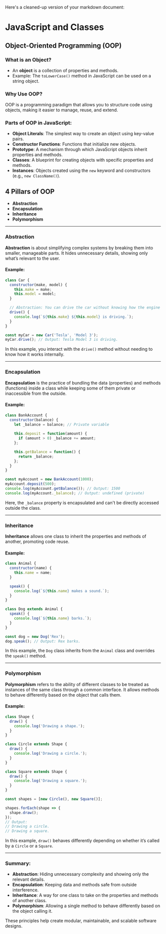 Here's a cleaned-up version of your markdown document:

# JavaScript and Classes

## Object-Oriented Programming (OOP)

### What is an Object?
- An **object** is a collection of properties and methods.
- Example: The `toLowerCase()` method in JavaScript can be used on a string object.

### Why Use OOP?
OOP is a programming paradigm that allows you to structure code using objects, making it easier to manage, reuse, and extend.

### Parts of OOP in JavaScript:
- **Object Literals**: The simplest way to create an object using key-value pairs.
- **Constructor Functions**: Functions that initialize new objects.
- **Prototype**: A mechanism through which JavaScript objects inherit properties and methods.
- **Classes**: A blueprint for creating objects with specific properties and methods.
- **Instances**: Objects created using the `new` keyword and constructors (e.g., `new ClassName()`).

## 4 Pillars of OOP
- **Abstraction**
- **Encapsulation**
- **Inheritance**
- **Polymorphism**

---

### Abstraction
**Abstraction** is about simplifying complex systems by breaking them into smaller, manageable parts. It hides unnecessary details, showing only what’s relevant to the user.

#### Example:
```javascript
class Car {
  constructor(make, model) {
    this.make = make;
    this.model = model;
  }

  // Abstraction: You can drive the car without knowing how the engine works.
  drive() {
    console.log(`${this.make} ${this.model} is driving.`);
  }
}

const myCar = new Car('Tesla', 'Model 3');
myCar.drive(); // Output: Tesla Model 3 is driving.
```

In this example, you interact with the `drive()` method without needing to know how it works internally.

---

### Encapsulation
**Encapsulation** is the practice of bundling the data (properties) and methods (functions) inside a class while keeping some of them private or inaccessible from the outside.

#### Example:
```javascript
class BankAccount {
  constructor(balance) {
    let _balance = balance; // Private variable
  
    this.deposit = function(amount) {
      if (amount > 0) _balance += amount;
    };

    this.getBalance = function() {
      return _balance;
    };
  }
}

const myAccount = new BankAccount(1000);
myAccount.deposit(500);
console.log(myAccount.getBalance()); // Output: 1500
console.log(myAccount._balance); // Output: undefined (private)
```

Here, the `_balance` property is encapsulated and can't be directly accessed outside the class.

---

### Inheritance
**Inheritance** allows one class to inherit the properties and methods of another, promoting code reuse.

#### Example:
```javascript
class Animal {
  constructor(name) {
    this.name = name;
  }

  speak() {
    console.log(`${this.name} makes a sound.`);
  }
}

class Dog extends Animal {
  speak() {
    console.log(`${this.name} barks.`);
  }
}

const dog = new Dog('Rex');
dog.speak(); // Output: Rex barks.
```

In this example, the `Dog` class inherits from the `Animal` class and overrides the `speak()` method.

---

### Polymorphism
**Polymorphism** refers to the ability of different classes to be treated as instances of the same class through a common interface. It allows methods to behave differently based on the object that calls them.

#### Example:
```javascript
class Shape {
  draw() {
    console.log('Drawing a shape.');
  }
}

class Circle extends Shape {
  draw() {
    console.log('Drawing a circle.');
  }
}

class Square extends Shape {
  draw() {
    console.log('Drawing a square.');
  }
}

const shapes = [new Circle(), new Square()];

shapes.forEach(shape => {
  shape.draw();
});
// Output: 
// Drawing a circle.
// Drawing a square.
```

In this example, `draw()` behaves differently depending on whether it’s called by a `Circle` or a `Square`.

---

### Summary:
- **Abstraction**: Hiding unnecessary complexity and showing only the relevant details.
- **Encapsulation**: Keeping data and methods safe from outside interference.
- **Inheritance**: A way for one class to take on the properties and methods of another class.
- **Polymorphism**: Allowing a single method to behave differently based on the object calling it.

These principles help create modular, maintainable, and scalable software designs.